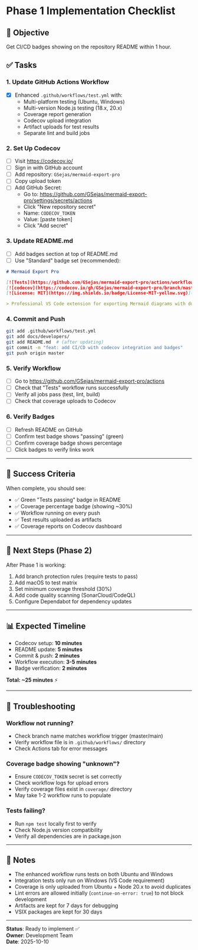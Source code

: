 # Phase 1 Implementation Checklist

## 🎯 Objective
Get CI/CD badges showing on the repository README within 1 hour.

## ✅ Tasks

### 1. Update GitHub Actions Workflow
- [x] Enhanced `.github/workflows/test.yml` with:
  - Multi-platform testing (Ubuntu, Windows)
  - Multi-version Node.js testing (18.x, 20.x)
  - Coverage report generation
  - Codecov upload integration
  - Artifact uploads for test results
  - Separate lint and build jobs

### 2. Set Up Codecov
- [ ] Visit https://codecov.io/
- [ ] Sign in with GitHub account
- [ ] Add repository: `GSejas/mermaid-export-pro`
- [ ] Copy upload token
- [ ] Add GitHub Secret:
  - Go to: https://github.com/GSejas/mermaid-export-pro/settings/secrets/actions
  - Click "New repository secret"
  - Name: `CODECOV_TOKEN`
  - Value: [paste token]
  - Click "Add secret"

### 3. Update README.md
- [ ] Add badges section at top of README.md
- [ ] Use "Standard" badge set (recommended):

```markdown
# Mermaid Export Pro

[![Tests](https://github.com/GSejas/mermaid-export-pro/actions/workflows/test.yml/badge.svg)](https://github.com/GSejas/mermaid-export-pro/actions/workflows/test.yml)
[![codecov](https://codecov.io/gh/GSejas/mermaid-export-pro/branch/master/graph/badge.svg)](https://codecov.io/gh/GSejas/mermaid-export-pro)
[![License: MIT](https://img.shields.io/badge/License-MIT-yellow.svg)](https://opensource.org/licenses/MIT)

> Professional VS Code extension for exporting Mermaid diagrams with dual CLI/Web strategies...
```

### 4. Commit and Push
```bash
git add .github/workflows/test.yml
git add docs/developers/
git add README.md  # (after updating)
git commit -m "feat: add CI/CD with codecov integration and badges"
git push origin master
```

### 5. Verify Workflow
- [ ] Go to https://github.com/GSejas/mermaid-export-pro/actions
- [ ] Check that "Tests" workflow runs successfully
- [ ] Verify all jobs pass (test, lint, build)
- [ ] Check that coverage uploads to Codecov

### 6. Verify Badges
- [ ] Refresh README on GitHub
- [ ] Confirm test badge shows "passing" (green)
- [ ] Confirm coverage badge shows percentage
- [ ] Click badges to verify links work

---

## 🎉 Success Criteria

When complete, you should see:
- ✅ Green "Tests passing" badge in README
- ✅ Coverage percentage badge (showing ~30%)
- ✅ Workflow running on every push
- ✅ Test results uploaded as artifacts
- ✅ Coverage reports on Codecov dashboard

---

## 🚀 Next Steps (Phase 2)

After Phase 1 is working:
1. Add branch protection rules (require tests to pass)
2. Add macOS to test matrix
3. Set minimum coverage threshold (30%)
4. Add code quality scanning (SonarCloud/CodeQL)
5. Configure Dependabot for dependency updates

---

## 📊 Expected Timeline

- Codecov setup: **10 minutes**
- README update: **5 minutes**
- Commit & push: **2 minutes**
- Workflow execution: **3-5 minutes**
- Badge verification: **2 minutes**

**Total: ~25 minutes** ⚡

---

## 🐛 Troubleshooting

### Workflow not running?
- Check branch name matches workflow trigger (master/main)
- Verify workflow file is in `.github/workflows/` directory
- Check Actions tab for error messages

### Coverage badge showing "unknown"?
- Ensure `CODECOV_TOKEN` secret is set correctly
- Check workflow logs for upload errors
- Verify coverage files exist in `coverage/` directory
- May take 1-2 workflow runs to populate

### Tests failing?
- Run `npm test` locally first to verify
- Check Node.js version compatibility
- Verify all dependencies are in package.json

---

## 📝 Notes

- The enhanced workflow runs tests on both Ubuntu and Windows
- Integration tests only run on Windows (VS Code requirement)
- Coverage is only uploaded from Ubuntu + Node 20.x to avoid duplicates
- Lint errors are allowed initially (`continue-on-error: true`) to not block development
- Artifacts are kept for 7 days for debugging
- VSIX packages are kept for 30 days

---

**Status**: Ready to implement ✅  
**Owner**: Development Team  
**Date**: 2025-10-10
